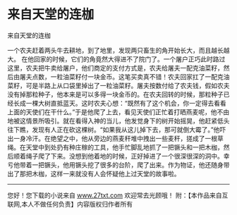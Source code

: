 # 来自天堂的连枷

来自天堂的连枷 

一个农夫赶着两头牛去耕地，到了地里，发现两只畜生的角开始长大，而且越长越大。 
在他回家的时候，它们的角竟然大得进不了院门了。一个屠户正巧此时路过这里，农夫把牛卖给屠户，他们商定的支付方式是，农夫给屠夫一配克油菜籽，然后由屠夫点数，一粒油菜籽付一块金币。这笔买卖真不错！农夫回家扛了一配克油菜籽，可是半路上从口袋里掉出了一粒油菜籽。屠夫按数付给了农夫钱，假如农夫没有掉那粒种子，他本来是可以多得一块金币的。在农夫回转的时候，那粒种子已经长成一棵大树直抵蓝天。这时农夫心想：“既然有了这个机会，你一定得去看看上面的天使们在干什么。”于是他爬了上去，看见天使们正忙着打晒燕麦呢，他不由地被这情景所吸引。就在看得入神的当儿，他发觉身下的树开始摇晃，他赶紧低头往下瞧，发现有人正在砍这棵树。“如果我从这儿掉下去，那可就倒大霉了。”他吓出一身冷汗。在绝望之中，他从旁边的燕麦秆堆中拽出一些麦秆，搓成了一根草绳。在天堂中到处扔有种庄稼的工具，他手忙脚乱地抓了一把镢头和一把木枷，然后顺着绳子爬了下来。没想到他着地的时候，正好掉进了一个很深很深的洞中。幸亏他带着一把镢头，他用镢头挖了很多的台阶，爬了出来。作为物证，他还随身带出了那把木枷，这样一来就没有人会怀疑他上过天堂的故事啦。 

                  
--------------------
您好！您下载的小说来自 www.27txt.com 欢迎常去光顾哦！
附：【本作品来自互联网,本人不做任何负责】内容版权归作者所有